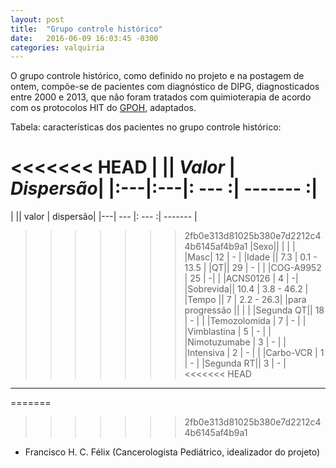 ```yaml
---
layout: post
title:  "Grupo controle histórico"
date:   2016-06-09 16:03:45 -0300
categories: valquiria
---
```


O grupo controle histórico, como definido no projeto e na postagem de ontem, compõe-se de pacientes com diagnóstico de DIPG, diagnosticados entre 2000 e 2013, que não foram tratados com quimioterapia de acordo com os protocolos HIT do [GPOH](http://www.kinderkrebsinfo.de/gpoh_society/index_eng.html), adaptados.

Tabela: características dos pacientes no grupo controle histórico:

<<<<<<< HEAD
| || *Valor* | *Dispersão*|
|:---|:---|: --- :| ------- :|
=======
| || valor | dispersão|
|---| --- |: --- :| ------- |
>>>>>>> 2fb0e313d81025b380e7d2212c44b6145af4b9a1
|Sexo|| |  |
| |Masc| 12 | - |
|Idade || 7.3 | 0.1 - 13.5 |
|QT|| 29 | - |
|  |COG-A9952 | 25 | -|
|  |ACNS0126 | 4 | -|
|Sobrevida|| 10.4 | 3.8 - 46.2 |
|Tempo || 7 | 2.2 - 26.3|
|para progressão || | |
|Segunda QT|| 18 | - |
|  |Temozolomida | 7 | - |
|  |Vimblastina | 5 | - |
|  |Nimotuzumabe | 3 | - |
|  |Intensiva | 2 | - |
|  |Carbo-VCR | 1 | - |
|Segunda RT|| 3 | -  |
<<<<<<< HEAD
------------------------
=======
>>>>>>> 2fb0e313d81025b380e7d2212c44b6145af4b9a1

- Francisco H. C. Félix (Cancerologista Pediátrico, idealizador do projeto)
